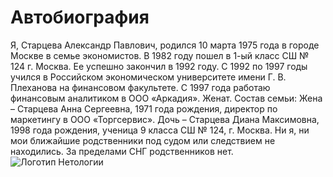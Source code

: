 # Автобиография
Я, Старцева Александр Павлович, родился 10 марта 1975 года в городе Москве в семье экономистов.
В 1982 году пошел в 1-ый класс СШ № 124 г. Москва. Ее успешно закончил в 1992 году.
С 1992 по 1997 годы учился в Российском экономическом университете имени Г. В. Плеханова на финансовом факультете.
С 1997 года работаю финансовым аналитиком в ООО «Аркадия».
Женат. Состав семьи:
Жена – Старцева Анна Сергеевна, 1971 года рождения, директор по маркетингу в ООО «Торгсервис».
Дочь – Старцева Диана Максимовна, 1998 года рождения, ученица 9 класса СШ № 124, г. Москва.
Ни я, ни мои ближайшие родственники под судом или следствием не находились. За пределами СНГ родственников нет.
![Логотип Нетологии](https://netology.ru/dist/public/images/logo-color-text_6748e2.svg)
